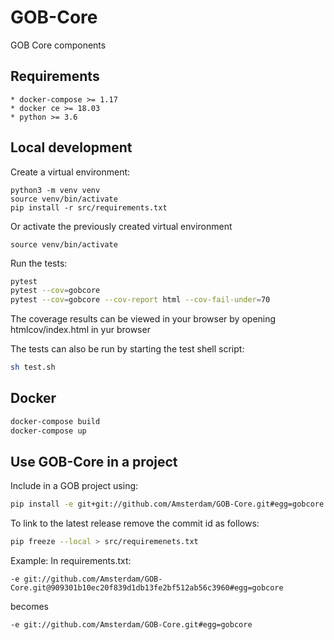 # GOB-Core
GOB Core components

## Requirements

    * docker-compose >= 1.17
    * docker ce >= 18.03
    * python >= 3.6
    
## Local development

Create a virtual environment:

    python3 -m venv venv
    source venv/bin/activate
    pip install -r src/requirements.txt
    
Or activate the previously created virtual environment

    source venv/bin/activate

Run the tests:

```bash
pytest
pytest --cov=gobcore
pytest --cov=gobcore --cov-report html --cov-fail-under=70
```

The coverage results can be viewed in your browser by opening htmlcov/index.html in yur browser


The tests can also be run by starting the test shell script:

```bash
sh test.sh
```

## Docker

```bash
docker-compose build
docker-compose up
```

## Use GOB-Core in a project

Include in a GOB project using:

```bash
pip install -e git+git://github.com/Amsterdam/GOB-Core.git#egg=gobcore

```

To link to the latest release remove the commit id as follows:

```bash
pip freeze --local > src/requiremenets.txt
```

Example:
In requirements.txt:
```
-e git://github.com/Amsterdam/GOB-Core.git@909301b10ec20f839d1db13fe2bf512ab56c3960#egg=gobcore
```
becomes
```
-e git://github.com/Amsterdam/GOB-Core.git#egg=gobcore
```

